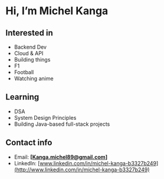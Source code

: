 # Hi, I’m Michel Kanga

## Interested in

*  Backend Dev
*  Cloud & API
*  Building things
*  F1
*  Football
*  Watching anime

## Learning

* DSA
* System Design Principles
* Building Java-based full-stack projects

## Contact info

* Email: **\[**[**Kanga.michel89@gmail.com**](mailto:Kanga.michel89@gmail.com)**]**
* LinkedIn: [www.linkedin.com/in/michel-kanga-b3327b249](http://www.linkedin.com/in/michel-kanga-b3327b249)
